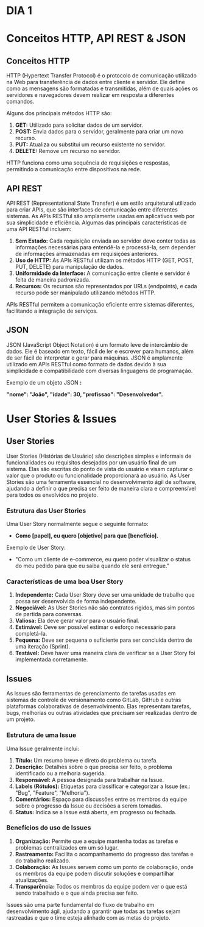 # DIA 1 

# Conceitos HTTP, API REST & JSON

## Conceitos HTTP

HTTP (Hypertext Transfer Protocol) é o protocolo de comunicação utilizado na Web para transferência de dados entre cliente e servidor. Ele define como as mensagens são formatadas e transmitidas, além de quais ações os servidores e navegadores devem realizar em resposta a diferentes comandos.

Alguns dos principais métodos HTTP são:

1. **GET:** Utilizado para solicitar dados de um servidor.
2. **POST:** Envia dados para o servidor, geralmente para criar um novo recurso.
3. **PUT:** Atualiza ou substitui um recurso existente no servidor.
4. **DELETE:** Remove um recurso no servidor.

HTTP funciona como uma sequência de requisições e respostas, permitindo a comunicação entre dispositivos na rede.

## API REST

API REST (Representational State Transfer) é um estilo arquitetural utilizado para criar APIs, que são interfaces de comunicação entre diferentes sistemas. As APIs RESTful são amplamente usadas em aplicativos web por sua simplicidade e eficiência. Algumas das principais características de uma API RESTful incluem:

1. **Sem Estado:** Cada requisição enviada ao servidor deve conter todas as informações necessárias para entendê-la e processá-la, sem depender de informações armazenadas em requisições anteriores.
2. **Uso de HTTP:** As APIs RESTful utilizam os métodos HTTP (GET, POST, PUT, DELETE) para manipulação de dados.
3. **Uniformidade da Interface:** A comunicação entre cliente e servidor é feita de maneira padronizada.
4. **Recursos:** Os recursos são representados por URLs (endpoints), e cada recurso pode ser manipulado utilizando métodos HTTP.

APIs RESTful permitem a comunicação eficiente entre sistemas diferentes, facilitando a integração de serviços.

## JSON

JSON (JavaScript Object Notation) é um formato leve de intercâmbio de dados. Ele é baseado em texto, fácil de ler e escrever para humanos, além de ser fácil de interpretar e gerar para máquinas. JSON é amplamente utilizado em APIs RESTful como formato de dados devido à sua simplicidade e compatibilidade com diversas linguagens de programação.

Exemplo de um objeto JSON **:**



  **"nome": "João",
  "idade": 30,
  "profissao": "Desenvolvedor".**



# User Stories & Issues

## User Stories

User Stories (Histórias de Usuário) são descrições simples e informais de funcionalidades ou requisitos desejados por um usuário final de um sistema. Elas são escritas do ponto de vista do usuário e visam capturar o valor que o produto ou funcionalidade proporcionará ao usuário. As User Stories são uma ferramenta essencial no desenvolvimento ágil de software, ajudando a definir o que precisa ser feito de maneira clara e compreensível para todos os envolvidos no projeto.

### Estrutura das User Stories

Uma User Story normalmente segue o seguinte formato:

- **Como [papel], eu quero [objetivo] para que [benefício].**

Exemplo de User Story:

- "Como um cliente de e-commerce, eu quero poder visualizar o status do meu pedido para que eu saiba quando ele será entregue."

### Características de uma boa User Story

1. **Independente:** Cada User Story deve ser uma unidade de trabalho que possa ser desenvolvida de forma independente.
2. **Negociável:** As User Stories não são contratos rígidos, mas sim pontos de partida para conversas.
3. **Valiosa:** Ela deve gerar valor para o usuário final.
4. **Estimável:** Deve ser possível estimar o esforço necessário para completá-la.
5. **Pequena:** Deve ser pequena o suficiente para ser concluída dentro de uma iteração (Sprint).
6. **Testável:** Deve haver uma maneira clara de verificar se a User Story foi implementada corretamente.

## Issues

As Issues são ferramentas de gerenciamento de tarefas usadas em sistemas de controle de versionamento como GitLab, GitHub e outras plataformas colaborativas de desenvolvimento. Elas representam tarefas, bugs, melhorias ou outras atividades que precisam ser realizadas dentro de um projeto.

### Estrutura de uma Issue

Uma Issue geralmente inclui:

1. **Título:** Um resumo breve e direto do problema ou tarefa.
2. **Descrição:** Detalhes sobre o que precisa ser feito, o problema identificado ou a melhoria sugerida.
3. **Responsável:** A pessoa designada para trabalhar na Issue.
4. **Labels (Rótulos):** Etiquetas para classificar e categorizar a Issue (ex.: "Bug", "Feature", "Melhoria").
5. **Comentários:** Espaço para discussões entre os membros da equipe sobre o progresso da Issue ou decisões a serem tomadas.
6. **Status:** Indica se a Issue está aberta, em progresso ou fechada.

### Benefícios do uso de Issues

1. **Organização:** Permite que a equipe mantenha todas as tarefas e problemas centralizados em um só lugar.
2. **Rastreamento:** Facilita o acompanhamento do progresso das tarefas e do trabalho realizado.
3. **Colaboração:** As Issues servem como um ponto de colaboração, onde os membros da equipe podem discutir soluções e compartilhar atualizações.
4. **Transparência:** Todos os membros da equipe podem ver o que está sendo trabalhado e o que ainda precisa ser feito.

Issues são uma parte fundamental do fluxo de trabalho em desenvolvimento ágil, ajudando a garantir que todas as tarefas sejam rastreadas e que o time esteja alinhado com as metas do projeto.
